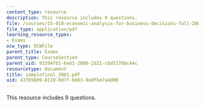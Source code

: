 ```yaml
---
content_type: resource
description: This resource includes 9 questions.
file: /courses/15-010-economic-analysis-for-business-decisions-fall-2004/43f8560981199d7fb6639a0fbe7a4d00_samplefinal_2001.pdf
file_type: application/pdf
learning_resource_types:
- Exams
ocw_type: OCWFile
parent_title: Exams
parent_type: CourseSection
parent_uid: 93294fb1-6eb1-2889-2d21-cbd51760c44c
resourcetype: Document
title: samplefinal_2001.pdf
uid: 43f85609-8119-9d7f-b663-9a0fbe7a4d00
---
```

This resource includes 9 questions.

